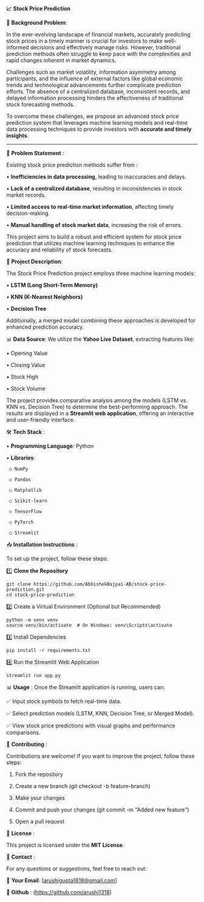 **📈** **Stock Price Prediction**

📌 **Background Problem**:

In the ever-evolving landscape of financial markets, accurately predicting stock prices in a timely manner is crucial for investors to make well-informed decisions and effectively manage risks. However, traditional prediction methods often struggle to keep pace with the complexities and rapid changes inherent in market dynamics.

Challenges such as market volatility, information asymmetry among participants, and the influence of external factors like global economic trends and technological advancements further complicate prediction efforts. The absence of a centralized database, inconsistent records, and delayed information processing hinders the effectiveness of traditional stock forecasting methods.

To overcome these challenges, we propose an advanced stock price prediction system that leverages machine learning models and real-time data processing techniques to provide investors with **accurate and timely insights**.

---


🎯 **Problem Statement** :

Existing stock price prediction methods suffer from :

•	**Inefficiencies in data processing**, leading to inaccuracies and delays.

•	**Lack of a centralized database**, resulting in inconsistencies in stock market records.

•	**Limited access to real-time market information**, affecting timely decision-making.

•	**Manual handling of stock market data**, increasing the risk of errors.

This project aims to build a robust and efficient system for stock price prediction that utilizes machine learning techniques to enhance the accuracy and reliability of stock forecasts.




🚀 **Project Description**:

The Stock Price Prediction project employs three machine learning models:

• **LSTM (Long Short-Term Memory)**

• **KNN (K-Nearest Neighbors)**

• **Decision Tree**

Additionally, a merged model combining these approaches is developed for enhanced prediction accuracy.

📊 **Data Source**: We utilize the **Yahoo Live Dataset**, extracting features like:

• Opening Value

• Closing Value

• Stock High

• Stock Volume

The project provides comparative analysis among the models (LSTM vs. KNN vs. Decision Tree) to determine the best-performing approach. The results are displayed in a **Streamlit web application**, offering an interactive and user-friendly interface.








🛠️ **Tech Stack** :

• **Programming Language**: Python

• **Libraries**:

     ○ NumPy
   
     ○ Pandas
   
     ○ Matplotlib
   
     ○ Scikit-learn
      
     ○ TensorFlow
   
     ○ PyTorch
   
     ○ Streamlit



 
 
 📥 **Installation Instructions** :
 
 To set up the project, follow these steps:

 1️⃣ **Clone the Repository**
 
    git clone https://github.com/AbhishekBajpai-AB/stock-price-prediction.git
    cd stock-price-prediction

2️⃣ Create a Virtual Environment (Optional but Recommended)

    python -m venv venv
    source venv/bin/activate  # On Windows: venv\Scripts\activate

3️⃣ Install Dependencies

    pip install -r requirements.txt

4️⃣ Run the Streamlit Web Application

    streamlit run app.py





📊 **Usage** :
Once the Streamlit application is running, users can:

✅ Input stock symbols to fetch real-time data.

✅ Select prediction models (LSTM, KNN, Decision Tree, or Merged Model).

✅ View stock price predictions with visual graphs and performance comparisons.






🤝 **Contributing** :

Contributions are welcome! If you want to improve the project, follow these steps:

1. Fork the repository
 
2. Create a new branch (git checkout -b feature-branch)

3. Make your changes
 
4. Commit and push your changes (git commit -m "Added new feature")
 
5. Open a pull request




📝 **License** :

This project is licensed under the **MIT License**.




📧 **Contact** :

For any questions or suggestions, feel free to reach out:

📩 **Your Email**: [arushigupta1818@gmail.com]

🔗 **Github** : (https://github.com/arushi1318)



